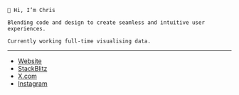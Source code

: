 `👋 Hi, I’m Chris`

`Blending code and design to create seamless and intuitive user experiences.`

`Currently working full-time visualising data.`

---

- [Website](https://cburrows.dev/)
- [StackBlitz](https://stackblitz.com/@cburrowsdev)
- [X.com](https://x.com/cburrows)
- [Instagram](https://instagram.com/cburrows)

